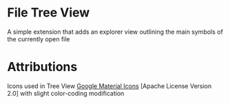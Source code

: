 # File Tree View

A simple extension that adds an explorer view outlining the main symbols of the currently open file


# Attributions

Icons used in Tree View [Google Material Icons](https://material.io/icons/) [Apache License Version 2.0] with slight color-coding modification
